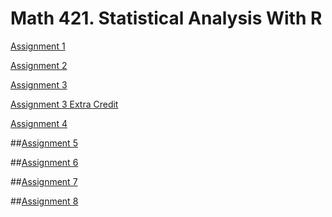 # Math 421. Statistical Analysis With R

[Assignment 1](Assignment1.html)

[Assignment 2](assignment2.html)

[Assignment 3](assignment3.html)

[Assignment 3 Extra Credit](assignment3extracredit.html)

[Assignment 4](assignment4.html)

##[Assignment 5](assignment5.html)

##[Assignment 6](assignment6.html)

##[Assignment 7](assignment7.html)

##[Assignment 8](assignment8.html)
